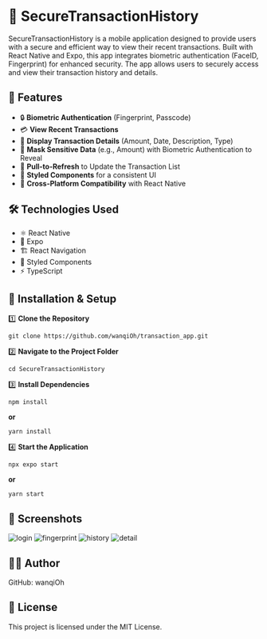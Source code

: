# 📝 SecureTransactionHistory

SecureTransactionHistory is a mobile application designed to provide users with a secure and efficient way to view their recent transactions. Built with React Native and Expo, this app integrates biometric authentication (FaceID, Fingerprint) for enhanced security. The app allows users to securely access and view their transaction history and details.

## 📌 Features

- 🔒 **Biometric Authentication** (Fingerprint, Passcode)
- 💳 **View Recent Transactions**
- 📅 **Display Transaction Details** (Amount, Date, Description, Type)
- 🔑 **Mask Sensitive Data** (e.g., Amount) with Biometric Authentication to Reveal  
- 🔄 **Pull-to-Refresh** to Update the Transaction List
- 🎨 **Styled Components** for a consistent UI
- 📱 **Cross-Platform Compatibility** with React Native 

## 🛠️ Technologies Used

- ⚛️ React Native
- 📱 Expo
- 🏗️ React Navigation
- 🎨 Styled Components
- ⚡ TypeScript

## 🚀 Installation & Setup

1️⃣ **Clone the Repository**

`git clone https://github.com/wanqiOh/transaction_app.git`

2️⃣ **Navigate to the Project Folder**

`cd SecureTransactionHistory`

3️⃣ **Install Dependencies**

`npm install`

**or**

`yarn install`

4️⃣ **Start the Application**

`npx expo start`

**or**

`yarn start`

## 📸 Screenshots
![login](https://firebasestorage.googleapis.com/v0/b/rentalapp-fa5bd.appspot.com/o/images%2Flogin.png?alt=media&token=14d5373d-dd51-4851-a936-59ccbb22b6df)
![fingerprint](https://firebasestorage.googleapis.com/v0/b/rentalapp-fa5bd.appspot.com/o/images%2FWhatsApp%20Image%202025-04-09%20at%209.41.21%20PM.jpeg?alt=media&token=9f56601f-d995-4647-a72d-019af7eb388a)
![history](https://firebasestorage.googleapis.com/v0/b/rentalapp-fa5bd.appspot.com/o/images%2FWhatsApp%20Image%202025-04-09%20at%209.41.20%20PM.jpeg?alt=media&token=db8c41a2-89aa-4743-9bf0-6185873a64f1)
![detail](https://firebasestorage.googleapis.com/v0/b/rentalapp-fa5bd.appspot.com/o/images%2FWhatsApp%20Image%202025-04-09%20at%209.41.19%20PM.jpeg?alt=media&token=39a8aaa0-38ab-4fdd-aaea-3f05444740e1)

## 👨‍💻 Author
GitHub: wanqiOh

## 📜 License
This project is licensed under the MIT License.
